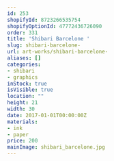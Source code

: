 ```yaml
---
id: 253
shopifyId: 8723266535754
shopifyOptionId: 47772436726090
order: 331
title: 'Shibari Barcelone '
slug: shibari-barcelone-
url: art-works/shibari-barcelone-
aliases: []
categories:
- shibari
- graphics
inStock: true
isVisible: true
location: ""
height: 21
width: 30
date: 2017-01-01T00:00:00Z
materials:
- ink
- paper
price: 200
mainImage: shibari_barcelone.jpg
---
```

